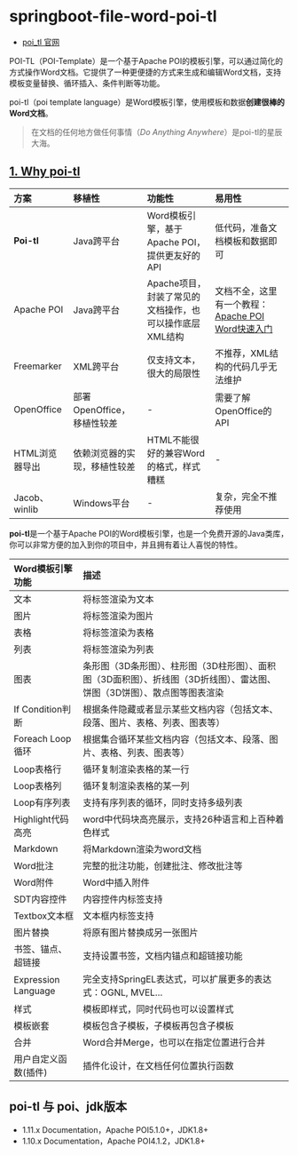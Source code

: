 # springboot-file-word-poi-tl

- [poi_tl 官网](https://deepoove.com/poi-tl/#_why_poi_tl)

POI-TL（POI-Template）是一个基于Apache POI的模板引擎，可以通过简化的方式操作Word文档。它提供了一种更便捷的方式来生成和编辑Word文档，支持模板变量替换、循环插入、条件判断等功能。

poi-tl（poi template language）是Word模板引擎，使用模板和数据**创建很棒的Word文档**。

> 在文档的任何地方做任何事情（*Do Anything Anywhere*）是poi-tl的星辰大海。

## [1. Why poi-tl](https://deepoove.com/poi-tl/#_why_poi_tl)

| 方案           | 移植性                       | 功能性                                                  | 易用性                                                       |
| :------------- | :--------------------------- | :------------------------------------------------------ | :----------------------------------------------------------- |
| **Poi-tl**     | Java跨平台                   | Word模板引擎，基于Apache POI，提供更友好的API           | 低代码，准备文档模板和数据即可                               |
| Apache POI     | Java跨平台                   | Apache项目，封装了常见的文档操作，也可以操作底层XML结构 | 文档不全，这里有一个教程：[Apache POI Word快速入门](http://deepoove.com/poi-tl/apache-poi-guide.html) |
| Freemarker     | XML跨平台                    | 仅支持文本，很大的局限性                                | 不推荐，XML结构的代码几乎无法维护                            |
| OpenOffice     | 部署OpenOffice，移植性较差   | -                                                       | 需要了解OpenOffice的API                                      |
| HTML浏览器导出 | 依赖浏览器的实现，移植性较差 | HTML不能很好的兼容Word的格式，样式糟糕                  | -                                                            |
| Jacob、winlib  | Windows平台                  | -                                                       | 复杂，完全不推荐使用                                         |

**poi-tl**是一个基于Apache POI的Word模板引擎，也是一个免费开源的Java类库，你可以非常方便的加入到你的项目中，并且拥有着让人喜悦的特性。

| Word模板引擎功能     | 描述                                                         |
| :------------------- | :----------------------------------------------------------- |
| 文本                 | 将标签渲染为文本                                             |
| 图片                 | 将标签渲染为图片                                             |
| 表格                 | 将标签渲染为表格                                             |
| 列表                 | 将标签渲染为列表                                             |
| 图表                 | 条形图（3D条形图）、柱形图（3D柱形图）、面积图（3D面积图）、折线图（3D折线图）、雷达图、饼图（3D饼图）、散点图等图表渲染 |
| If Condition判断     | 根据条件隐藏或者显示某些文档内容（包括文本、段落、图片、表格、列表、图表等） |
| Foreach Loop循环     | 根据集合循环某些文档内容（包括文本、段落、图片、表格、列表、图表等） |
| Loop表格行           | 循环复制渲染表格的某一行                                     |
| Loop表格列           | 循环复制渲染表格的某一列                                     |
| Loop有序列表         | 支持有序列表的循环，同时支持多级列表                         |
| Highlight代码高亮    | word中代码块高亮展示，支持26种语言和上百种着色样式           |
| Markdown             | 将Markdown渲染为word文档                                     |
| Word批注             | 完整的批注功能，创建批注、修改批注等                         |
| Word附件             | Word中插入附件                                               |
| SDT内容控件          | 内容控件内标签支持                                           |
| Textbox文本框        | 文本框内标签支持                                             |
| 图片替换             | 将原有图片替换成另一张图片                                   |
| 书签、锚点、超链接   | 支持设置书签，文档内锚点和超链接功能                         |
| Expression Language  | 完全支持SpringEL表达式，可以扩展更多的表达式：OGNL, MVEL…    |
| 样式                 | 模板即样式，同时代码也可以设置样式                           |
| 模板嵌套             | 模板包含子模板，子模板再包含子模板                           |
| 合并                 | Word合并Merge，也可以在指定位置进行合并                      |
| 用户自定义函数(插件) | 插件化设计，在文档任何位置执行函数                           |

## poi-tl 与 poi、jdk版本

- 1.11.x Documentation，Apache POI5.1.0+，JDK1.8+
- 1.10.x Documentation，Apache POI4.1.2，JDK1.8+